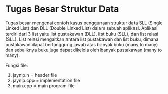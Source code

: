 # Tugas Besar Struktur Data

Tugas besar mengenai contoh kasus penggunaan struktur data SLL (Single Linked List) dan DLL (Double Linked List) dalam sebuah aplikasi. Aplikasi terdiri dari 3 list yaitu list pustakawan (DLL), list buku (SLL), dan list relasi (SLL). List relasi mengaitkan antara list pustakawan dan list buku, dimana pustakawan dapat bertanggung jawab atas banyak buku (many to many) dan sebaliknya buku juga dapat dikelola oleh banyak pustakawan (many to many).

Fungsi file:
1. jaynip.h = header file
2. jaynip.cpp = implementation file
3. main.cpp = main program file
